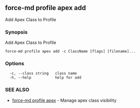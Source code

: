 ## force-md profile apex add

Add Apex Class to Profile

### Synopsis

Add Apex Class to Profile

```
force-md profile apex add -c ClassName [flags] [filename]...
```

### Options

```
  -c, --class string   class name
  -h, --help           help for add
```

### SEE ALSO

* [force-md profile apex](force-md_profile_apex.md)	 - Manage apex class visibility

